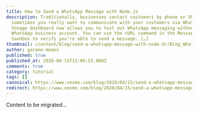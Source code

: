 ```yaml
---
title: How to Send a WhatsApp Message with Node.js
description: Traditionally, businesses contact customers by phone or SMS, but
  sometimes you really want to communicate with your customers via WhatsApp. The
  Vonage dashboard now allows you to test out WhatsApp messaging without a
  WhatsApp business account. You can use the cURL command in the Messages API
  Sandbox to verify you’re able to send a message. […]
thumbnail: /content/blog/send-a-whatsapp-message-with-node-dr/Blog_WhatsApp_Node-js_1200x600.png
author: garann-means
published: true
published_at: 2020-04-15T12:06:53.000Z
comments: true
category: tutorial
tags: []
canonical: https://www.nexmo.com/blog/2020/04/15/send-a-whatsapp-message-with-node-dr
redirect: https://www.nexmo.com/blog/2020/04/15/send-a-whatsapp-message-with-node-dr
---
```


Content to be migrated...
